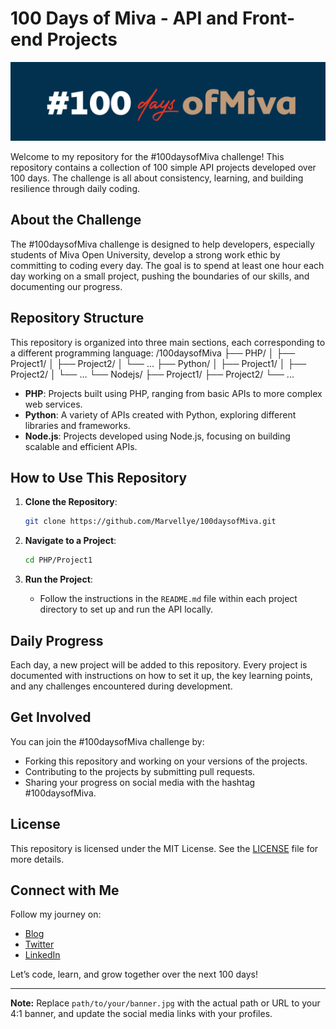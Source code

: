# 100 Days of Miva - API and Front-end Projects

![#100daysofMiva Banner](public/20240818_225416.png)

Welcome to my repository for the #100daysofMiva challenge! This repository contains a collection of 100 simple API projects developed over 100 days. The challenge is all about consistency, learning, and building resilience through daily coding.

## About the Challenge

The #100daysofMiva challenge is designed to help developers, especially students of Miva Open University, develop a strong work ethic by committing to coding every day. The goal is to spend at least one hour each day working on a small project, pushing the boundaries of our skills, and documenting our progress.

## Repository Structure

This repository is organized into three main sections, each corresponding to a different programming language:
/100daysofMiva
├── PHP/
│   ├── Project1/
│   ├── Project2/
│   └── ...
├── Python/
│   ├── Project1/
│   ├── Project2/
│   └── ...
└── Nodejs/
    ├── Project1/
    ├── Project2/
    └── ...

- **PHP**: Projects built using PHP, ranging from basic APIs to more complex web services.
- **Python**: A variety of APIs created with Python, exploring different libraries and frameworks.
- **Node.js**: Projects developed using Node.js, focusing on building scalable and efficient APIs.

## How to Use This Repository

1. **Clone the Repository**:
    ```bash
    git clone https://github.com/Marvellye/100daysofMiva.git
    ```

2. **Navigate to a Project**:
    ```bash
    cd PHP/Project1
    ```

3. **Run the Project**:
    - Follow the instructions in the `README.md` file within each project directory to set up and run the API locally.

## Daily Progress

Each day, a new project will be added to this repository. Every project is documented with instructions on how to set it up, the key learning points, and any challenges encountered during development.

## Get Involved

You can join the #100daysofMiva challenge by:
- Forking this repository and working on your versions of the projects.
- Contributing to the projects by submitting pull requests.
- Sharing your progress on social media with the hashtag #100daysofMiva.

## License

This repository is licensed under the MIT License. See the [LICENSE](LICENSE) file for more details.

## Connect with Me

Follow my journey on:
- [Blog](https://yourblog.com)
- [Twitter](https://twitter.com/yourhandle)
- [LinkedIn](https://linkedin.com/in/yourprofile)

Let’s code, learn, and grow together over the next 100 days!

---

**Note:** Replace `path/to/your/banner.jpg` with the actual path or URL to your 4:1 banner, and update the social media links with your profiles.
